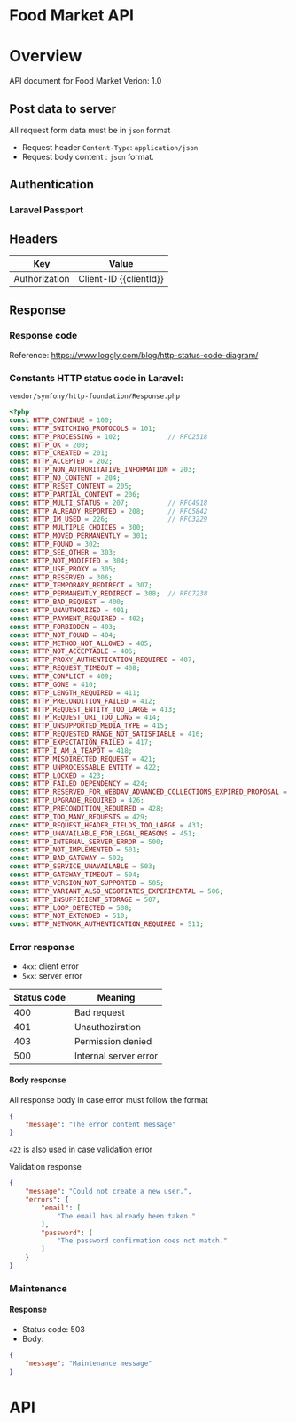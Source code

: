 Food Market API
=======

# Overview

API document for Food Market
Verion: 1.0

## Post data to server
All request form data must be in `json` format

- Request header `Content-Type`: `application/json`
- Request body content : `json` format.

## Authentication

### Laravel Passport

## Headers

| Key | Value |
|---|---|
|Authorization|Client-ID {{clientId}}

## Response

### Response code
Reference: https://www.loggly.com/blog/http-status-code-diagram/

### Constants HTTP status code in Laravel:
`vendor/symfony/http-foundation/Response.php`
```php
<?php
const HTTP_CONTINUE = 100;
const HTTP_SWITCHING_PROTOCOLS = 101;
const HTTP_PROCESSING = 102;            // RFC2518
const HTTP_OK = 200;
const HTTP_CREATED = 201;
const HTTP_ACCEPTED = 202;
const HTTP_NON_AUTHORITATIVE_INFORMATION = 203;
const HTTP_NO_CONTENT = 204;
const HTTP_RESET_CONTENT = 205;
const HTTP_PARTIAL_CONTENT = 206;
const HTTP_MULTI_STATUS = 207;          // RFC4918
const HTTP_ALREADY_REPORTED = 208;      // RFC5842
const HTTP_IM_USED = 226;               // RFC3229
const HTTP_MULTIPLE_CHOICES = 300;
const HTTP_MOVED_PERMANENTLY = 301;
const HTTP_FOUND = 302;
const HTTP_SEE_OTHER = 303;
const HTTP_NOT_MODIFIED = 304;
const HTTP_USE_PROXY = 305;
const HTTP_RESERVED = 306;
const HTTP_TEMPORARY_REDIRECT = 307;
const HTTP_PERMANENTLY_REDIRECT = 308;  // RFC7238
const HTTP_BAD_REQUEST = 400;
const HTTP_UNAUTHORIZED = 401;
const HTTP_PAYMENT_REQUIRED = 402;
const HTTP_FORBIDDEN = 403;
const HTTP_NOT_FOUND = 404;
const HTTP_METHOD_NOT_ALLOWED = 405;
const HTTP_NOT_ACCEPTABLE = 406;
const HTTP_PROXY_AUTHENTICATION_REQUIRED = 407;
const HTTP_REQUEST_TIMEOUT = 408;
const HTTP_CONFLICT = 409;
const HTTP_GONE = 410;
const HTTP_LENGTH_REQUIRED = 411;
const HTTP_PRECONDITION_FAILED = 412;
const HTTP_REQUEST_ENTITY_TOO_LARGE = 413;
const HTTP_REQUEST_URI_TOO_LONG = 414;
const HTTP_UNSUPPORTED_MEDIA_TYPE = 415;
const HTTP_REQUESTED_RANGE_NOT_SATISFIABLE = 416;
const HTTP_EXPECTATION_FAILED = 417;
const HTTP_I_AM_A_TEAPOT = 418;                                               // RFC2324
const HTTP_MISDIRECTED_REQUEST = 421;                                         // RFC7540
const HTTP_UNPROCESSABLE_ENTITY = 422;                                        // RFC4918
const HTTP_LOCKED = 423;                                                      // RFC4918
const HTTP_FAILED_DEPENDENCY = 424;                                           // RFC4918
const HTTP_RESERVED_FOR_WEBDAV_ADVANCED_COLLECTIONS_EXPIRED_PROPOSAL = 425;   // RFC2817
const HTTP_UPGRADE_REQUIRED = 426;                                            // RFC2817
const HTTP_PRECONDITION_REQUIRED = 428;                                       // RFC6585
const HTTP_TOO_MANY_REQUESTS = 429;                                           // RFC6585
const HTTP_REQUEST_HEADER_FIELDS_TOO_LARGE = 431;                             // RFC6585
const HTTP_UNAVAILABLE_FOR_LEGAL_REASONS = 451;
const HTTP_INTERNAL_SERVER_ERROR = 500;
const HTTP_NOT_IMPLEMENTED = 501;
const HTTP_BAD_GATEWAY = 502;
const HTTP_SERVICE_UNAVAILABLE = 503;
const HTTP_GATEWAY_TIMEOUT = 504;
const HTTP_VERSION_NOT_SUPPORTED = 505;
const HTTP_VARIANT_ALSO_NEGOTIATES_EXPERIMENTAL = 506;                        // RFC2295
const HTTP_INSUFFICIENT_STORAGE = 507;                                        // RFC4918
const HTTP_LOOP_DETECTED = 508;                                               // RFC5842
const HTTP_NOT_EXTENDED = 510;                                                // RFC2774
const HTTP_NETWORK_AUTHENTICATION_REQUIRED = 511;  
```

### Error response

- `4xx`: client error
- `5xx`: server error

|Status code| Meaning|
|---|---|
|400|Bad request|
|401|Unauthoziration|
|403|Permission denied|
|500|Internal server error|

#### Body response
All response body in case error must follow the format
```json
{
    "message": "The error content message"
}
```

`422` is also used in case validation error

Validation response
```json
{
    "message": "Could not create a new user.",
    "errors": {
        "email": [
            "The email has already been taken."
        ],
        "password": [
            "The password confirmation does not match."
        ]
    }
}
```

### Maintenance

#### Response
- Status code: 503
- Body:
```json
{
    "message": "Maintenance message"
}
```
# API
